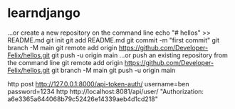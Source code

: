 # learndjango
…or create a new repository on the command line
echo "# hellos" >> README.md
git init
git add README.md
git commit -m "first commit"
git branch -M main
git remote add origin https://github.com/Developer-Felix/hellos.git
git push -u origin main
…or push an existing repository from the command line
git remote add origin https://github.com/Developer-Felix/hellos.git
git branch -M main
git push -u origin main


http post http://127.0.0.1:8000/api-token-auth/ username=ben password=1234
http http://localhost:8081/api/user/ "Authorization: a6e3365a644068b79c52426e14339aeb4d1cd218"
